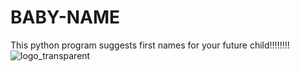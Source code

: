 # BABY-NAME
 This python program suggests first names for your future child!!!!!!!!
![logo_transparent](https://user-images.githubusercontent.com/61295220/173422319-a64192aa-5098-45aa-b373-930292eb0e3c.png)
